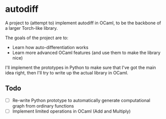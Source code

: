 # autodiff

A project to (attempt to) implement autodiff in OCaml, to be the backbone of a larger Torch-like library.

The goals of the project are to:
- Learn how auto-differentiation works
- Learn more advanced OCaml features (and use them to make the library nice)

I'll implement the prototypes in Python to make sure that I've got the main idea right, then I'll try to write up the actual library in OCaml.

## Todo
- [ ] Re-write Python prototype to automatically generate computational graph from ordinary functions
- [ ] Implement limited operations in OCaml (Add and Multiply)
